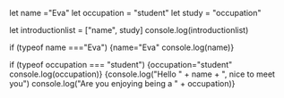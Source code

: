 let name ="Eva"
let occupation = "student"
let study = "occupation"

let introductionlist = ["name", study]
console.log(introductionlist)

if (typeof name ==="Eva")
{name="Eva"
console.log(name)}

if (typeof occupation === "student")
{occupation="student"
console.log(occupation)}
{console.log("Hello " + name + ", nice to meet you")
console.log("Are you enjoying being a " + occupation)}